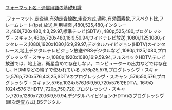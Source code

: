 [フォーマット名 ‐ 通信用語の基礎知識](http://www.wdic.org/d/COMM/SYS/BC/TV/SIG/VS/F)

,フォーマット,走査線,有効走査線数,走査方式,通称,有効画素数,アスペクト比,フレームレート(fps),放送,利用場面
,480i,525,480,インタレース,480i,720x480,4:3,29.97,標準テレビ(SDTV)
,480p,525,480,プログレッシヴ・スキャン,480p,720x480,16:9,59.94,ワイドテレビ放送
,1080i,1125,1080,インタレース,1080i,1920x1080,16:9,29.97,デジタルハイビジョン(HDTV)のインタレース,地上デジタルテレビジョン放送やBSデジタルなど
,1080p,1125,1080,プログレッシヴ・スキャン,1080p,1920x1080,16:9,59.94,フルスペックHDTV,テレビ放送では、地上波、衛星含めて存在しない。コンピューターの出力などでは存在し、HDMIなどの端子で使われている
,576p25,576,プログレッシヴ・スキャン,576p,720x576,4:3,25,SDTVのプログレッシヴ・スキャン
,576p50,576,プログレッシヴ・スキャン,576p,1024x576,16:9,50,720x576でEDTV。16&#8758;9の1024x576でHDTV
,720p,750,720,プログレッシヴ・スキャン,720p,1280x720,16:9,59.94,デジタルハイビジョン(HDTV)のプログレッシヴ(順次走査方式),BSデジタル
